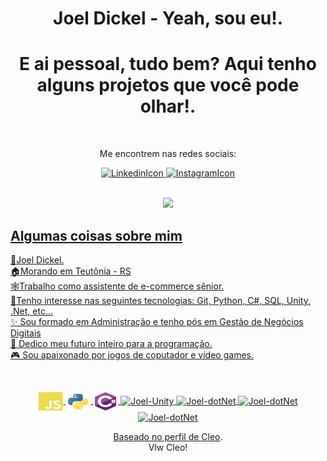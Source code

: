  <h1 color="black" align="center">Joel Dickel - Yeah, sou eu!.</h1>

<h1 color="black" align="center">E ai pessoal, tudo bem? Aqui tenho alguns projetos que você pode olhar!.</h1>
<br />
<p align="center" color="grey" size="14px">Me encontrem nas redes sociais:</p>

<p align="center">
    <a href="https://www.linkedin.com/in/joel-dickel-121585193/">
        <img src="https://img.shields.io/badge/LinkedIn-0077B5?style=for-the-badge&logo=linkedin&logoColor=white" alt="LinkedinIcon" height="30" aling="center"><img/>
    </a>
    <a href="https://www.instagram.com/joel_dickel/?hl=pt-br">
        <img src="https://img.shields.io/badge/Instagram-E4405F?style=for-the-badge&logo=instagram&logoColor=white" alt="InstagramIcon" height="30" aling="center">
</p>
<br/>

<div align="center">
  <a href="https://github.com/joeldickel">
  <img height="180em" src="https://github-readme-stats.vercel.app/api?username=JoelDickel&show_icons=true&theme=dark&include_all_commits=true&count_private=true"/>
</div> 

<h2 aling="left">Algumas coisas sobre mim </h2>
<p aling="left" color="grey" font-size="20px">
     🧑‍Joel Dickel. <br />
     🏠Morando em Teutônia - RS<br />
     🕸️Trabalho como assistente de e-commerce sênior. <br />
     💼Tenho interesse nas seguintes tecnologias: Git, Python, C#, SQL, Unity, .Net, etc...<br />
     ✨ Sou formado em Administração e tenho pós em Gestão de Negócios Digitais<br />
     🥇 Dedico meu futuro inteiro para a programação.<br />
     🎮 Sou apaixonado por jogos de coputador e vídeo games.<br />
    
</p>
<br/>
<p align="center">
  
  <img align="center" alt="Joel-Js" height="30" width="40" src="https://raw.githubusercontent.com/devicons/devicon/master/icons/javascript/javascript-plain.svg">
  <img align="center" alt="Joel-Python" height="30" width="40" src="https://raw.githubusercontent.com/devicons/devicon/master/icons/python/python-original.svg">
  <img align="center" alt="Joel-Csharp" height="30" width="40" src="https://raw.githubusercontent.com/devicons/devicon/master/icons/csharp/csharp-original.svg">
  <img align="center" alt="Joel-Unity" height="30" width="40" src="https://cdn.jsdelivr.net/gh/devicons/devicon/icons/unity/unity-original.svg" />
 <img align="center" alt="Joel-dotNet" height="30" width="40" src="https://cdn.jsdelivr.net/gh/devicons/devicon/icons/dot-net/dot-net-original.svg" />
<img align="center" alt="Joel-dotNet" height="30" width="40" src="https://cdn.jsdelivr.net/gh/devicons/devicon/icons/git/git-original.svg" />
<img align="center" alt="Joel-dotNet" height="30" width="40" src="https://cdn.jsdelivr.net/gh/devicons/devicon/icons/github/github-original.svg" />
          
 

</p>
<p align="center" color="grey">
     Baseado no perfil de <a href="https://github.com/cleomarschmitzhaus">Cleo</a>.<br />
    Vlw Cleo!
</p>
